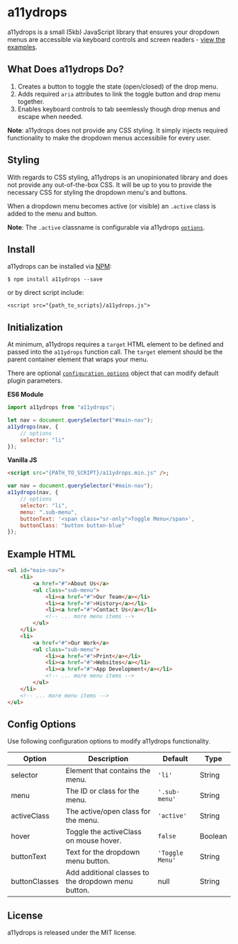 # a11ydrops

a11ydrops is a small (5kb) JavaScript library that ensures your dropdown menus are accessible via keyboard controls and screen readers - [view the examples](https://dcooney.github.io/a11ydrops/example/).

## What Does a11ydrops Do?

1. Creates a button to toggle the state (open/closed) of the drop menu.
2. Adds required `aria` attributes to link the toggle button and drop menu together.
3. Enables keyboard controls to tab seemlessly though drop menus and escape when needed.

**Note**: a11ydrops does not provide any CSS styling. It simply injects required functionality to make the dropdown menus accessibile for every user.

## Styling

With regards to CSS styling, a11ydrops is an unopinionated library and does not provide any out-of-the-box CSS. It will be up to you to provide the necessary CSS for styling the dropdown menu's and buttons.

When a dropdown menu becomes active (or visible) an `.active` class is added to the menu and button.

**Note**: The `.active` classname is configurable via a11ydrops [`options`](#config-options).

## Install

a11ydrops can be installed via [NPM](https://www.npmjs.com/package/a11ydrops):

`$ npm install a11ydrops --save`

or by direct script include:

`<script src="{path_to_scripts}/a11ydrops.js">`

## Initialization

At minimum, a11ydrops requires a `target` HTML element to be defined and passed into the `a11ydrops` function call.
The `target` element should be the parent container element that wraps your menu.

There are optional [`configuration options`](#config-options) object that can modify default plugin parameters.

**ES6 Module**

```javascript
import a11ydrops from "a11ydrops";

let nav = document.querySelector("#main-nav");
a11ydrops(nav, {
	// options
	selector: "li"
});
```

**Vanilla JS**

```html
<script src="{PATH_TO_SCRIPT}/a11ydrops.min.js" />;
```

```javascript
var nav = document.querySelector("#main-nav");
a11ydrops(nav, {
	// options
	selector: "li",
	menu: ".sub-menu",
	buttonText: '<span class="sr-only">Toggle Menu</span>',
	buttonClass: "button button-blue"
});
```

## Example HTML

```html
<ul id="main-nav">
	<li>
		<a href="#">About Us</a>
		<ul class="sub-menu">
			<li><a href="#">Our Team</a></li>
			<li><a href="#">History</a></li>
			<li><a href="#">Contact Us</a></li>
			<!-- ... more menu items -->
		</ul>
	</li>
	<li>
		<a href="#">Our Work</a>
		<ul class="sub-menu">
			<li><a href="#">Print</a></li>
			<li><a href="#">Websites</a></li>
			<li><a href="#">App Development</a></li>
			<!-- ... more menu items -->
		</ul>
	</li>
	<!-- ... more menu items -->
</ul>
```

## Config Options

Use following configuration options to modify a11ydrops functionality.

| Option        | Description                                         | Default         | Type    |
| ------------- | --------------------------------------------------- | --------------- | ------- |
| selector      | Element that contains the menu.                     | `'li'`          | String  |
| menu          | The ID or class for the menu.                       | `'.sub-menu'`   | String  |
| activeClass   | The active/open class for the menu.                 | `'active'`      | String  |
| hover         | Toggle the activeClass on mouse hover.              | `false`         | Boolean |
| buttonText    | Text for the dropdown menu button.                  | `'Toggle Menu'` | String  |
| buttonClasses | Add additional classes to the dropdown menu button. | null            | String  |

## License

a11ydrops is released under the MIT license.
